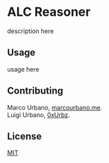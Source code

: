 # ALC Reasoner

description here

## Usage
usage here

## Contributing
Marco Urbano, [marcourbano.me](https://marcourbano.me).  
Luigi Urbano, [0xUrbz](https://github.com/0xUrbz).  

## License
[MIT](https://choosealicense.com/licenses/mit/)
